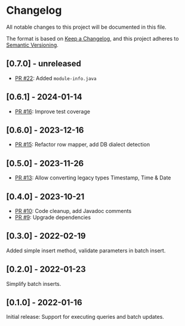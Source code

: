 # Changelog
All notable changes to this project will be documented in this file.

The format is based on [Keep a Changelog](https://keepachangelog.com/en/1.0.0/),
and this project adheres to [Semantic Versioning](https://semver.org/spec/v2.0.0.html).

## [0.7.0] - unreleased

- [PR #22](https://github.com/itsallcode/simple-jdbc/pull/22): Added `module-info.java`

## [0.6.1] - 2024-01-14

- [PR #16](https://github.com/itsallcode/simple-jdbc/pull/16): Improve test coverage

## [0.6.0] - 2023-12-16

- [PR #15](https://github.com/itsallcode/simple-jdbc/pull/15): Refactor row mapper, add DB dialect detection

## [0.5.0] - 2023-11-26

- [PR #13](https://github.com/itsallcode/simple-jdbc/pull/13): Allow converting legacy types Timestamp, Time & Date

## [0.4.0] - 2023-10-21

- [PR #10](https://github.com/itsallcode/simple-jdbc/pull/10): Code cleanup, add Javadoc comments
- [PR #9](https://github.com/itsallcode/simple-jdbc/pull/9): Upgrade dependencies

## [0.3.0] - 2022-02-19

Added simple insert method, validate parameters in batch insert.

## [0.2.0] - 2022-01-23

Simplify batch inserts.

## [0.1.0] - 2022-01-16

Initial release: Support for executing queries and batch updates.
